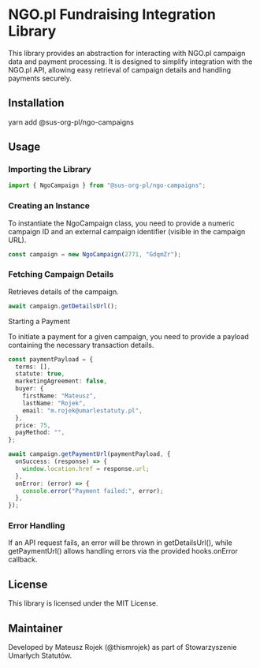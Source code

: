 # NGO.pl Fundraising Integration Library

This library provides an abstraction for interacting with NGO.pl campaign data and payment processing. It is designed to simplify integration with the NGO.pl API, allowing easy retrieval of campaign details and handling payments securely.

## Installation

yarn add @sus-org-pl/ngo-campaigns

## Usage

### Importing the Library

```ts
import { NgoCampaign } from "@sus-org-pl/ngo-campaigns";
```

### Creating an Instance

To instantiate the NgoCampaign class, you need to provide a numeric campaign ID and an external campaign identifier (visible in the campaign URL).

```ts
const campaign = new NgoCampaign(2771, "GdqmZr");
```

### Fetching Campaign Details

Retrieves details of the campaign.

```ts
await campaign.getDetailsUrl();
```

Starting a Payment

To initiate a payment for a given campaign, you need to provide a payload containing the necessary transaction details.

```ts
const paymentPayload = {
  terms: [],
  statute: true,
  marketingAgreement: false,
  buyer: {
    firstName: "Mateusz",
    lastName: "Rojek",
    email: "m.rojek@umarlestatuty.pl",
  },
  price: 75,
  payMethod: "",
};

await campaign.getPaymentUrl(paymentPayload, {
  onSuccess: (response) => {
    window.location.href = response.url;
  },
  onError: (error) => {
    console.error("Payment failed:", error);
  },
});
```

### Error Handling

If an API request fails, an error will be thrown in getDetailsUrl(), while getPaymentUrl() allows handling errors via the provided hooks.onError callback.

## License

This library is licensed under the MIT License.

## Maintainer

Developed by Mateusz Rojek (@thismrojek) as part of Stowarzyszenie Umarłych Statutów.
